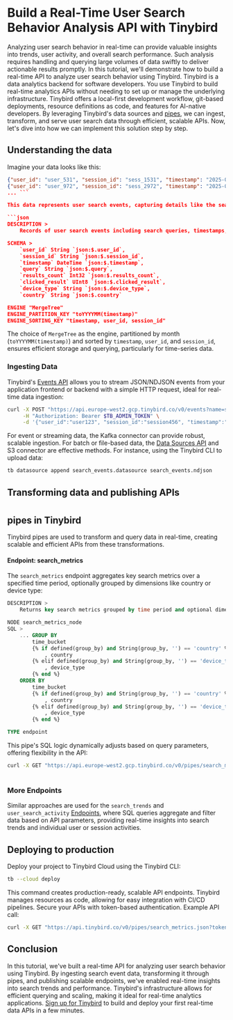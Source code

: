 # Build a Real-Time User Search Behavior Analysis API with Tinybird

Analyzing user search behavior in real-time can provide valuable insights into trends, user activity, and overall search performance. Such analysis requires handling and querying large volumes of data swiftly to deliver actionable results promptly. In this tutorial, we'll demonstrate how to build a real-time API to analyze user search behavior using Tinybird. Tinybird is a data analytics backend for software developers. You use Tinybird to build real-time analytics APIs without needing to set up or manage the underlying infrastructure. Tinybird offers a local-first development workflow, git-based deployments, resource definitions as code, and features for AI-native developers. By leveraging Tinybird's data sources and [pipes](https://www.tinybird.co/docs/forward/work-with-data/pipes?utm_source=DEV&utm_campaign=tb+create+--prompt+DEV), we can ingest, transform, and serve user search data through efficient, scalable APIs. Now, let's dive into how we can implement this solution step by step. 

## Understanding the data

Imagine your data looks like this:

```json
{"user_id": "user_531", "session_id": "sess_1531", "timestamp": "2025-05-12 15:07:18", "query": "how to order", "results_count": 31, "clicked_result": 1, "device_type": "desktop", "country": "Canada"}
{"user_id": "user_972", "session_id": "sess_2972", "timestamp": "2025-05-11 19:33:17", "query": "discount code", "results_count": 72, "clicked_result": 0, "device_type": "tablet", "country": "UK"}
... ```

This data represents user search events, capturing details like the search query, the number of results returned, whether a result was clicked, and metadata about the user and their device. To store this data in Tinybird, we create a data source with an appropriate schema:

```json
DESCRIPTION >
    Records of user search events including search queries, timestamps, and user identifiers

SCHEMA >
    `user_id` String `json:$.user_id`,
    `session_id` String `json:$.session_id`,
    `timestamp` DateTime `json:$.timestamp`,
    `query` String `json:$.query`,
    `results_count` Int32 `json:$.results_count`,
    `clicked_result` UInt8 `json:$.clicked_result`,
    `device_type` String `json:$.device_type`,
    `country` String `json:$.country`

ENGINE "MergeTree"
ENGINE_PARTITION_KEY "toYYYYMM(timestamp)"
ENGINE_SORTING_KEY "timestamp, user_id, session_id"
```

The choice of `MergeTree` as the engine, partitioned by month (`toYYYYMM(timestamp)`) and sorted by `timestamp`, `user_id`, and `session_id`, ensures efficient storage and querying, particularly for time-series data. 

### Ingesting Data

Tinybird's [Events API](https://www.tinybird.co/docs/forward/get-data-in/events-api?utm_source=DEV&utm_campaign=tb+create+--prompt+DEV) allows you to stream JSON/NDJSON events from your application frontend or backend with a simple HTTP request, ideal for real-time data ingestion:

```bash
curl -X POST "https://api.europe-west2.gcp.tinybird.co/v0/events?name=search_events&utm_source=DEV&utm_campaign=tb+create+--prompt+DEV" \
     -H "Authorization: Bearer $TB_ADMIN_TOKEN" \
     -d '{"user_id":"user123", "session_id":"session456", "timestamp":"2024-01-26 10:00:00", "query":"example query", "results_count":10, "clicked_result":1, "device_type":"mobile", "country":"US"}'
```

For event or streaming data, the Kafka connector can provide robust, scalable ingestion. For batch or file-based data, the [Data Sources API](https://www.tinybird.co/docs/api-reference/datasource-api?utm_source=DEV&utm_campaign=tb+create+--prompt+DEV) and S3 connector are effective methods. For instance, using the Tinybird CLI to upload data:

```bash
tb datasource append search_events.datasource search_events.ndjson
```


## Transforming data and publishing APIs


#

## pipes in Tinybird

Tinybird pipes are used to transform and query data in real-time, creating scalable and efficient APIs from these transformations. 

#### Endpoint: search_metrics

The `search_metrics` endpoint aggregates key search metrics over a specified time period, optionally grouped by dimensions like country or device type:

```sql
DESCRIPTION >
    Returns key search metrics grouped by time period and optional dimensions

NODE search_metrics_node
SQL >
    ... GROUP BY 
        time_bucket
        {% if defined(group_by) and String(group_by, '') == 'country' %}
            , country
        {% elif defined(group_by) and String(group_by, '') == 'device_type' %}
            , device_type
        {% end %}
    ORDER BY 
        time_bucket
        {% if defined(group_by) and String(group_by, '') == 'country' %}
            , country
        {% elif defined(group_by) and String(group_by, '') == 'device_type' %}
            , device_type
        {% end %}

TYPE endpoint
```

This pipe's SQL logic dynamically adjusts based on query parameters, offering flexibility in the API:

```bash
curl -X GET "https://api.europe-west2.gcp.tinybird.co/v0/pipes/search_metrics.json?token=%24TB_ADMIN_TOKEN&time_bucket=day&start_date=2024-01-01&utm_source=DEV&utm_campaign=tb+create+--prompt+DEV 00:00:00&end_date=2024-01-31 23:59:59"
```


#

### More Endpoints

Similar approaches are used for the `search_trends` and `user_search_activity` [Endpoints](https://www.tinybird.co/docs/forward/work-with-data/publish-data/endpoints?utm_source=DEV&utm_campaign=tb+create+--prompt+DEV), where SQL queries aggregate and filter data based on API parameters, providing real-time insights into search trends and individual user or session activities. 

## Deploying to production

Deploy your project to Tinybird Cloud using the Tinybird CLI:

```bash
tb --cloud deploy
```

This command creates production-ready, scalable API endpoints. Tinybird manages resources as code, allowing for easy integration with CI/CD pipelines. Secure your APIs with token-based authentication. Example API call:

```bash
curl -X GET "https://api.tinybird.co/v0/pipes/search_metrics.json?token=%3Cyour_production_token&utm_source=DEV&utm_campaign=tb+create+--prompt+DEV>&time_bucket=day&..."
```


## Conclusion

In this tutorial, we've built a real-time API for analyzing user search behavior using Tinybird. By ingesting search event data, transforming it through pipes, and publishing scalable endpoints, we've enabled real-time insights into search trends and performance. Tinybird's infrastructure allows for efficient querying and scaling, making it ideal for real-time analytics applications. [Sign up for Tinybird](https://cloud.tinybird.co/signup?utm_source=DEV&utm_campaign=tb+create+--prompt+DEV) to build and deploy your first real-time data APIs in a few minutes.
